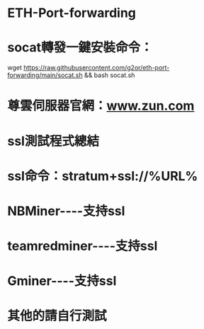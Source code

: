 # ETH-Port-forwarding

# socat轉發一鍵安裝命令：
wget https://raw.githubusercontent.com/g2or/eth-port-forwarding/main/socat.sh && bash socat.sh

# 尊雲伺服器官網：www.zun.com


# ssl測試程式總結
# ssl命令：stratum+ssl://%URL%
# NBMiner----支持ssl
# teamredminer----支持ssl
# Gminer----支持ssl
# 其他的請自行測試
